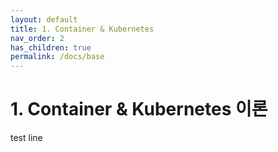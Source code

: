 ```yaml
---
layout: default
title: 1. Container & Kubernetes
nav_order: 2
has_children: true
permalink: /docs/base
---
```


# 1. Container & Kubernetes 이론

test line
